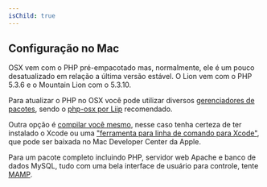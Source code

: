 ```yaml
---
isChild: true
---
```


## Configuração no Mac

OSX vem com o PHP pré-empacotado mas, normalmente, ele é um pouco desatualizado em relação a última versão estável. O
Lion vem com o PHP 5.3.6 e o Mountain Lion com o 5.3.10.

Para atualizar o PHP no OSX você pode utilizar diversos [gerenciadores de pacotes][mac-package-managers], sendo o
[php-osx por Liip][php-osx-downloads] recomendado.

Outra opção é [compilar você mesmo][mac-compile], nesse caso tenha certeza de ter instalado o Xcode ou uma ["ferramenta para linha de comando para Xcode"][apple-developer],
que pode ser baixada no Mac Developer Center da Apple.

Para um pacote completo incluindo PHP, servidor web Apache e banco de dados MySQL, tudo com uma bela interface de usuário
para controle, tente [MAMP][mamp-downloads].

[mac-package-managers]: http://www.php.net/manual/en/install.macosx.packages.php
[mac-compile]: http://www.php.net/manual/en/install.macosx.compile.php
[xcode-gcc-substitution]: https://github.com/kennethreitz/osx-gcc-installer
[apple-developer]: https://developer.apple.com/downloads
[mamp-downloads]: http://www.mamp.info/en/downloads/index.html
[php-osx-downloads]: http://php-osx.liip.ch/
